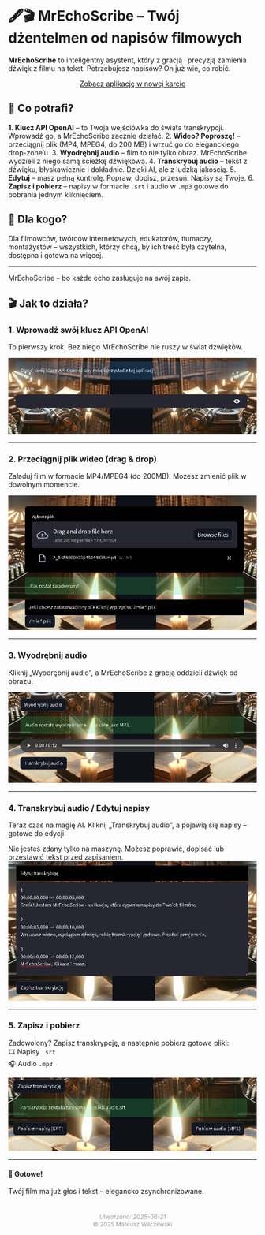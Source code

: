 # 🖋️🎬 MrEchoScribe – Twój dżentelmen od napisów filmowych
**MrEchoScribe** to inteligentny asystent, który z gracją i precyzją zamienia dźwięk z filmu na tekst. Potrzebujesz napisów? On już wie, co robić.

<div style="text-align: center;">
  <a href="mr-echo-scribe.streamlit.app/" class="md-button md-button--primary" target="_blank">Zobacz aplikację w nowej karcie</a>
</div>

## 🧠 Co potrafi?

**1. Klucz API OpenAI** – to Twoja wejściówka do świata transkrypcji. Wprowadź go, a MrEchoScribe zacznie działać.
2. **Wideo? Poproszę!** – przeciągnij plik (MP4, MPEG4, do 200 MB) i wrzuć go do eleganckiego drop-zone’u.
3. **Wyodrębnij audio** – film to nie tylko obraz. MrEchoScribe wydzieli z niego samą ścieżkę dźwiękową.
4. **Transkrybuj audio** – tekst z dźwięku, błyskawicznie i dokładnie. Dzięki AI, ale z ludzką jakością.
5. **Edytuj** – masz pełną kontrolę. Popraw, dopisz, przesuń. Napisy są Twoje.
6. **Zapisz i pobierz** – napisy w formacie `.srt` i audio w `.mp3` gotowe do pobrania jednym kliknięciem.

## 🎯 Dla kogo?

Dla filmowców, twórców internetowych, edukatorów, tłumaczy, montażystów – wszystkich, którzy chcą, by ich treść była czytelna, dostępna i gotowa na więcej.

---

MrEchoScribe – bo każde echo zasługuje na swój zapis.

## 🎬 Jak to działa?

### 1. Wprowadź swój klucz API OpenAI  
To pierwszy krok. Bez niego MrEchoScribe nie ruszy w świat dźwięków.

![Wprowadź API](mr_echo_1.png)

---

### 2. Przeciągnij plik wideo (drag & drop)  
Załaduj film w formacie MP4/MPEG4 (do 200MB). Możesz zmienić plik w dowolnym momencie.

![Upload wideo](mr_echo_2.png)

---

### 3. Wyodrębnij audio  
Kliknij „Wyodrębnij audio”, a MrEchoScribe z gracją oddzieli dźwięk od obrazu.

![Wyodrębnij audio](mr_echo_3.png)

---

### 4. Transkrybuj audio / Edytuj napisy
Teraz czas na magię AI. Kliknij „Transkrybuj audio”, a pojawią się napisy – gotowe do edycji.

Nie jesteś zdany tylko na maszynę. Możesz poprawić, dopisać lub przestawić tekst przed zapisaniem.
![Transkrypcja](mr_echo_4.png)

---

### 5. Zapisz i pobierz  
Zadowolony? Zapisz transkrypcję, a następnie pobierz gotowe pliki:  
🎞️ Napisy `.srt`  
🎧 Audio `.mp3`

![Pobieranie](mr_echo_5.png)

---

#### 🎉 Gotowe!
Twój film ma już głos i tekst – elegancko zsynchronizowane.


<div style="text-align: center; font-size: 0.85em; color: #999; margin-top: 3em;">
  <em>Utworzono: 2025-06-21</em><br>
  © 2025 Mateusz Wilczewski
</div>